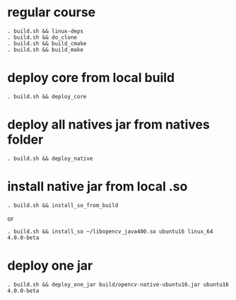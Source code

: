 # regular course

```
. build.sh && linux-deps
. build.sh && do_clone 
. build.sh && build_cmake
. build.sh && build_make
```

# deploy core from local build
```
. build.sh && deploy_core
```

# deploy all natives jar from natives folder
```
. build.sh && deploy_native
```

# install native jar from local .so
```
. build.sh && install_so_from_build
```
or
```
. build.sh && install_so ~/libopencv_java400.so ubuntu16 linux_64 4.0.0-beta
```

# deploy one jar
```
. build.sh && deploy_one_jar build/opencv-native-ubuntu16.jar ubuntu16 4.0.0-beta
```